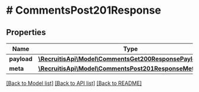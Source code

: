 # # CommentsPost201Response

## Properties

Name | Type | Description | Notes
------------ | ------------- | ------------- | -------------
**payload** | [**\RecruitisApi\Model\CommentsGet200ResponsePayloadInner[]**](CommentsGet200ResponsePayloadInner.md) |  | [optional]
**meta** | [**\RecruitisApi\Model\CommentsPost201ResponseMeta**](CommentsPost201ResponseMeta.md) |  | [optional]

[[Back to Model list]](../../README.md#models) [[Back to API list]](../../README.md#endpoints) [[Back to README]](../../README.md)
